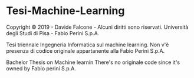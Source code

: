 # Tesi-Machine-Learning

Copyright © 2019 - Davide Falcone - Alcuni diritti sono riservati. Università degli Studi di Pisa - Fabio Perini S.p.A.

Tesi triennale Ingegneria Informatica sul machine learning.
Non v'è presenza di codice originale appartanente alla Fabio Perini S.p.A.

Bachelor Thesis on Machine learnin
There's no originale code since it's owned by Fabio perini S.p.A.
